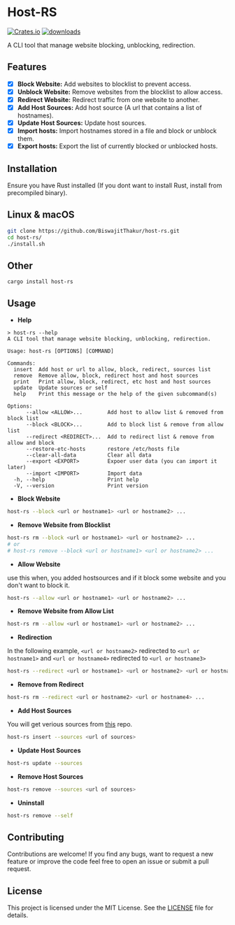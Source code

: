 # Host-RS

[![Crates.io](https://img.shields.io/crates/v/host-rs.svg)](https://crates.io/crates/host-rs)
[![downloads](https://img.shields.io/crates/d/host-rs.svg)](https://crates.io/crates/host-rs)

A CLI tool that manage website blocking, unblocking, redirection.

## Features

- [x] **Block Website:** Add websites to blocklist to prevent access.
- [x] **Unblock Website:** Remove websites from the blocklist to allow access.
- [x] **Redirect Website:** Redirect traffic from one website to another.
- [x] **Add Host Sources:** Add host source (A url that contains a list of hostnames).
- [x] **Update Host Sources:** Update host sources.
- [x] **Import hosts:** Import hostnames stored in a file and block or unblock them.
- [x] **Export hosts:** Export the list of currently blocked or unblocked hosts.

## Installation

Ensure you have Rust installed (If you dont want to install Rust, install from precompiled binary).

## Linux & macOS

```bash
git clone https://github.com/BiswajitThakur/host-rs.git
cd host-rs/
./install.sh
```

## Other

```
cargo install host-rs
```

## **Usage**

- **Help**

```
> host-rs --help
A CLI tool that manage website blocking, unblocking, redirection.

Usage: host-rs [OPTIONS] [COMMAND]

Commands:
  insert  Add host or url to allow, block, redirect, sources list
  remove  Remove allow, block, redirect host and host sources
  print   Print allow, block, redirect, etc host and host sources
  update  Update sources or self
  help    Print this message or the help of the given subcommand(s)

Options:
      --allow <ALLOW>...        Add host to allow list & removed from block list
      --block <BLOCK>...        Add to block list & remove from allow list
      --redirect <REDIRECT>...  Add to redirect list & remove from allow and block
      --restore-etc-hosts       restore /etc/hosts file
      --clear-all-data          Clear all data
      --export <EXPORT>         Expoer user data (you can import it later)
      --import <IMPORT>         Import data
  -h, --help                    Print help
  -V, --version                 Print version
```

- **Block Website**

```bash
host-rs --block <url or hostname1> <url or hostname2> ...
```

- **Remove Website from Blocklist**

```bash
host-rs rm --block <url or hostname1> <url or hostname2> ...
# or
# host-rs remove --block <url or hostname1> <url or hostname2> ...
```

- **Allow Website**

use this when, you added hostsources and if it block some website and you don't want to block it.

```bash
host-rs --allow <url or hostname1> <url or hostname2> ...
```

- **Remove Website from Allow List**

```bash
host-rs rm --allow <url or hostname1> <url or hostname2> ...
```

- **Redirection**

In the following example, `<url or hostname2>` redirected to `<url or hostname1>` and `<url or hostname4>` redirected to `<url or hostname3>`

```bash
host-rs --redirect <url or hostname1> <url or hostname2> <url or hostname3> <url or hostname4> ...
```

- **Remove from Redirect**

```bash
host-rs rm --redirect <url or hostname2> <url or hostname4> ...
```

- **Add Host Sources**

You will get verious sources from [this](https://github.com/StevenBlack/hosts) repo.

```bash
host-rs insert --sources <url of sources>
```

- **Update Host Sources**

```bash
host-rs update --sources
```

- **Remove Host Sources**

```bash
host-rs remove --sources <url of sources>
```

- **Uninstall**

```bash
host-rs remove --self
```

## **Contributing**

Contributions are welcome! If you find any bugs, want to request a new feature or improve the code feel free to open an issue or submit a pull request.

## License

This project is licensed under the MIT License. See the [LICENSE](./LICENSE) file for details.
